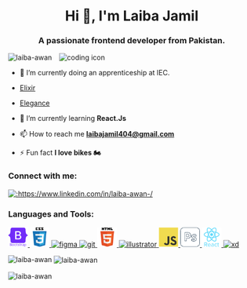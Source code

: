 <h1 align="center">Hi 👋, I'm Laiba Jamil</h1>
<h3 align="center">A passionate frontend developer from Pakistan.</h3>

<img align="right" src="https://miro.medium.com/v2/resize:fit:1400/0*yBvA5CnEX3Sd4aod.gif" alt="coding icon" width="400"/>

<p align="left"> <img src="https://komarev.com/ghpvc/?username=laiba-awan&label=Profile%20views&color=0e75b6&style=flat" alt="laiba-awan" /> </p>

- 🔭 I’m currently doing an apprenticeship at IEC.
-  [Elixir](https://laiba-awan.github.io/Portfolio-Project-1/)
-  [Elegance](https://laibajamil-404-react.vercel.app/)
  
- 🌱 I’m currently learning **React.Js**

- 📫 How to reach me **laibajamil404@gmail.com**

- ⚡ Fun fact **I love bikes 🏍️**

<h3 align="left">Connect with me:</h3>
<p align="left">
<a href="https://linkedin.com/in/:https://www.linkedin.com/in/laiba-awan-/" target="blank"><img align="center" src="https://raw.githubusercontent.com/rahuldkjain/github-profile-readme-generator/master/src/images/icons/Social/linked-in-alt.svg" alt=":https://www.linkedin.com/in/laiba-awan-/" height="30" width="40" /></a>
</p>

<h3 align="left">Languages and Tools:</h3>
<p align="left"> <a href="https://getbootstrap.com" target="_blank" rel="noreferrer"> <img src="https://raw.githubusercontent.com/devicons/devicon/master/icons/bootstrap/bootstrap-plain-wordmark.svg" alt="bootstrap" width="40" height="40"/> </a> <a href="https://www.w3schools.com/css/" target="_blank" rel="noreferrer"> <img src="https://raw.githubusercontent.com/devicons/devicon/master/icons/css3/css3-original-wordmark.svg" alt="css3" width="40" height="40"/> </a> <a href="https://www.figma.com/" target="_blank" rel="noreferrer"> <img src="https://www.vectorlogo.zone/logos/figma/figma-icon.svg" alt="figma" width="40" height="40"/> </a> <a href="https://git-scm.com/" target="_blank" rel="noreferrer"> <img src="https://www.vectorlogo.zone/logos/git-scm/git-scm-icon.svg" alt="git" width="40" height="40"/> </a> <a href="https://www.w3.org/html/" target="_blank" rel="noreferrer"> <img src="https://raw.githubusercontent.com/devicons/devicon/master/icons/html5/html5-original-wordmark.svg" alt="html5" width="40" height="40"/> </a> <a href="https://www.adobe.com/in/products/illustrator.html" target="_blank" rel="noreferrer"> <img src="https://www.vectorlogo.zone/logos/adobe_illustrator/adobe_illustrator-icon.svg" alt="illustrator" width="40" height="40"/> </a> <a href="https://developer.mozilla.org/en-US/docs/Web/JavaScript" target="_blank" rel="noreferrer"> <img src="https://raw.githubusercontent.com/devicons/devicon/master/icons/javascript/javascript-original.svg" alt="javascript" width="40" height="40"/> </a> <a href="https://www.photoshop.com/en" target="_blank" rel="noreferrer"> <img src="https://raw.githubusercontent.com/devicons/devicon/master/icons/photoshop/photoshop-line.svg" alt="photoshop" width="40" height="40"/> </a> <a href="https://reactjs.org/" target="_blank" rel="noreferrer"> <img src="https://raw.githubusercontent.com/devicons/devicon/master/icons/react/react-original-wordmark.svg" alt="react" width="40" height="40"/> </a> <a href="https://www.adobe.com/products/xd.html" target="_blank" rel="noreferrer"> <img src="https://cdn.worldvectorlogo.com/logos/adobe-xd.svg" alt="xd" width="40" height="40"/> </a> </p>

<p><img align="left" src="https://github-readme-stats.vercel.app/api/top-langs?username=laiba-awan&show_icons=true&locale=en&layout=compact" alt="laiba-awan" /></p>

<p>&nbsp;<img align="center" src="https://github-readme-stats.vercel.app/api?username=laiba-awan&show_icons=true&locale=en" alt="laiba-awan" /></p>

<p><img align="center" src="https://github-readme-streak-stats.herokuapp.com/?user=laiba-awan&" alt="laiba-awan" /></p>
